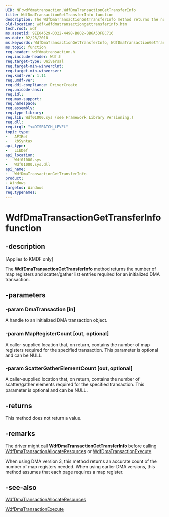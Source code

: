 ```yaml
---
UID: NF:wdfdmatransaction.WdfDmaTransactionGetTransferInfo
title: WdfDmaTransactionGetTransferInfo function
description: The WdfDmaTransactionGetTransferInfo method returns the number of map registers and scatter/gather list entries required for an initialized DMA transaction.
old-location: wdf\wdfdmatransactiongettransferinfo.htm
tech.root: wdf
ms.assetid: 9EE04529-D322-4498-B802-BB6A53FBC716
ms.date: 02/26/2018
ms.keywords: WdfDmaTransactionGetTransferInfo, WdfDmaTransactionGetTransferInfo method, kmdf.wdfdmatransactiongettransferinfo, wdf.wdfdmatransactiongettransferinfo, wdfdmatransaction/WdfDmaTransactionGetTransferInfo
ms.topic: function
req.header: wdfdmatransaction.h
req.include-header: Wdf.h
req.target-type: Universal
req.target-min-winverclnt: 
req.target-min-winversvr: 
req.kmdf-ver: 1.11
req.umdf-ver: 
req.ddi-compliance: DriverCreate
req.unicode-ansi: 
req.idl: 
req.max-support: 
req.namespace: 
req.assembly: 
req.type-library: 
req.lib: Wdf01000.sys (see Framework Library Versioning.)
req.dll: 
req.irql: "<=DISPATCH_LEVEL"
topic_type:
-	APIRef
-	kbSyntax
api_type:
-	LibDef
api_location:
-	Wdf01000.sys
-	Wdf01000.sys.dll
api_name:
-	WdfDmaTransactionGetTransferInfo
product:
- Windows
targetos: Windows
req.typenames: 
---
```


# WdfDmaTransactionGetTransferInfo function


## -description


<p class="CCE_Message">[Applies to KMDF only]</p>

The <b>WdfDmaTransactionGetTransferInfo</b> method returns the number of map registers and scatter/gather list entries required for an initialized DMA transaction.


## -parameters




### -param DmaTransaction [in]

A handle to an initialized DMA transaction object.


### -param MapRegisterCount [out, optional]

A caller-supplied location that, on return, contains the number of map registers required for the specified transaction. This parameter is optional and can be NULL.


### -param ScatterGatherElementCount [out, optional]

A caller-supplied location that, on return, contains the number of scatter/gather elements required for the specified transaction. This parameter is optional and can be NULL.


## -returns



This method does not return a value.




## -remarks



The driver might call <b>WdfDmaTransactionGetTransferInfo</b> before calling <a href="https://msdn.microsoft.com/library/windows/hardware/hh451123">WdfDmaTransactionAllocateResources</a> or <a href="https://msdn.microsoft.com/library/windows/hardware/ff547062">WdfDmaTransactionExecute</a>.

When using DMA version 3, this method returns an accurate count of the number of map registers needed. When using earlier DMA versions, this method assumes that each page requires a map register.




## -see-also




<a href="https://msdn.microsoft.com/library/windows/hardware/hh451123">WdfDmaTransactionAllocateResources</a>



<a href="https://msdn.microsoft.com/library/windows/hardware/ff547062">WdfDmaTransactionExecute</a>
 

 

